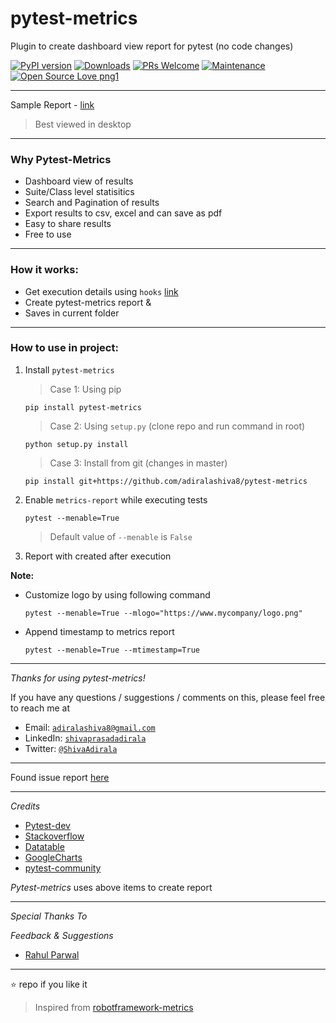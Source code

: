 # pytest-metrics


Plugin to create dashboard view report for pytest (no code changes)

[![PyPI version](https://badge.fury.io/py/pytest-metrics.svg)](https://badge.fury.io/py/pytest-metrics)
[![Downloads](https://pepy.tech/badge/pytest-metrics)](https://pepy.tech/project/pytest-metrics)
[![PRs Welcome](https://img.shields.io/badge/PRs-welcome-brightgreen.svg?style=flat-square)]()
[![Maintenance](https://img.shields.io/badge/Maintained%3F-yes-green.svg)]()
[![Open Source Love png1](https://badges.frapsoft.com/os/v1/open-source.png?v=103)]()

---

Sample Report - [link](http://pytest-metrics.netlify.com)
> Best viewed in desktop

---

### Why Pytest-Metrics

 - Dashboard view of results
 - Suite/Class level statisitics
 - Search and Pagination of results
 - Export results to csv, excel and can save as pdf
 - Easy to share results
 - Free to use

---

### How it works:

 - Get execution details using `hooks` [link](https://docs.pytest.org/en/latest/_modules/_pytest/hookspec.html)
 - Create pytest-metrics report &
 - Saves in current folder

---

### How to use in project:

1. Install `pytest-metrics`
   
   > Case 1: Using pip
   ```
   pip install pytest-metrics
   ```
   
   > Case 2: Using `setup.py` (clone repo and run command in root)
   ```
   python setup.py install
   ```

   > Case 3: Install from git (changes in master)
   ```
   pip install git+https://github.com/adiralashiva8/pytest-metrics
   ```

2. Enable `metrics-report` while executing tests
    ```
    pytest --menable=True
    ```
    > Default value of `--menable` is `False`

3. Report with created after execution


**Note:** 

 - Customize logo by using following command

    ```
    pytest --menable=True --mlogo="https://www.mycompany/logo.png"
    ```
 - Append timestamp to metrics report

    ```
    pytest --menable=True --mtimestamp=True
    ```

---

*Thanks for using pytest-metrics!*

If you have any questions / suggestions / comments on this, please feel free to reach me at

 - Email: <a href="mailto:adiralashiva8@gmail.com?Subject=Pytest%20Metrics" target="_blank">`adiralashiva8@gmail.com`</a> 
 - LinkedIn: <a href="https://www.linkedin.com/in/shivaprasadadirala/" target="_blank">`shivaprasadadirala`</a>
 - Twitter: <a href="https://twitter.com/ShivaAdirala" target="_blank">`@ShivaAdirala`</a>

---

Found issue report [here](https://github.com/adiralashiva8/pytest-metrics/issues)

---

*Credits*

 - [Pytest-dev](https://github.com/pytest-dev)
 - [Stackoverflow](https://stackoverflow.com/questions/tagged/pytest)
 - [Datatable](https://datatables.net)
 - [GoogleCharts](https://developers.google.com/chart/interactive/docs/gallery)
 - [pytest-community]()

*Pytest-metrics* uses above items to create report

---
*Special Thanks To*


*Feedback & Suggestions*

 - [Rahul Parwal](https://www.linkedin.com/in/rahul-parwal/)

---

 :star: repo if you like it

 > Inspired from [robotframework-metrics](https://github.com/adiralashiva8/robotframework-metrics)
